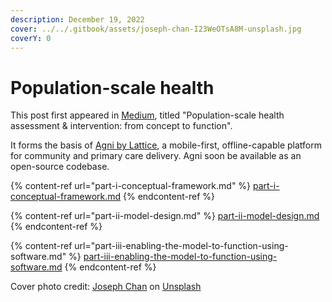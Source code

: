 ```yaml
---
description: December 19, 2022
cover: ../../.gitbook/assets/joseph-chan-I23WeOTsA8M-unsplash.jpg
coverY: 0
---
```


# Population-scale health

This post first appeared in [Medium](https://medium.com/lattice-what-is/population-scale-health-assessment-intervention-from-concept-to-function-ece418cf3942), titled "Population-scale health assessment & intervention: from concept to function".&#x20;

It forms the basis of [Agni by Lattice](https://agni.thelattice.in), a mobile-first, offline-capable platform for community and primary care delivery. Agni soon be available as an open-source codebase.&#x20;

{% content-ref url="part-i-conceptual-framework.md" %}
[part-i-conceptual-framework.md](part-i-conceptual-framework.md)
{% endcontent-ref %}

{% content-ref url="part-ii-model-design.md" %}
[part-ii-model-design.md](part-ii-model-design.md)
{% endcontent-ref %}

{% content-ref url="part-iii-enabling-the-model-to-function-using-software.md" %}
[part-iii-enabling-the-model-to-function-using-software.md](part-iii-enabling-the-model-to-function-using-software.md)
{% endcontent-ref %}

Cover photo credit: [Joseph Chan](https://unsplash.com/@yulokchan?utm_content=creditCopyText\&utm_medium=referral\&utm_source=unsplash) on [Unsplash](https://unsplash.com/photos/aerial-photography-of-four-cars-surrounded-with-people-I23WeOTsA8M?utm_content=creditCopyText\&utm_medium=referral\&utm_source=unsplash)
